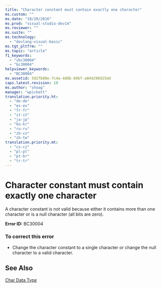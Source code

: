 ```yaml
---
title: "Character constant must contain exactly one character"
ms.custom: ""
ms.date: "10/20/2016"
ms.prod: "visual-studio-dev14"
ms.reviewer: ""
ms.suite: ""
ms.technology: 
  - "devlang-visual-basic"
ms.tgt_pltfrm: ""
ms.topic: "article"
f1_keywords: 
  - "vbc30004"
  - "bc30004"
helpviewer_keywords: 
  - "BC30004"
ms.assetid: 592fb00e-7c4a-4d0b-84bf-a844296925dd
caps.latest.revision: 10
ms.author: "shoag"
manager: "wpickett"
translation.priority.ht: 
  - "de-de"
  - "es-es"
  - "fr-fr"
  - "it-it"
  - "ja-jp"
  - "ko-kr"
  - "ru-ru"
  - "zh-cn"
  - "zh-tw"
translation.priority.mt: 
  - "cs-cz"
  - "pl-pl"
  - "pt-br"
  - "tr-tr"
---
```

# Character constant must contain exactly one character
A character constant is not valid because either it contains more than one character or is a null character (all bits are zero).  
  
 **Error ID:** BC30004  
  
### To correct this error  
  
-   Change the character constant to a single character or change the null character to a valid character.  
  
## See Also  
 [Char Data Type](../Topic/Char%20Data%20Type%20\(Visual%20Basic\).md)